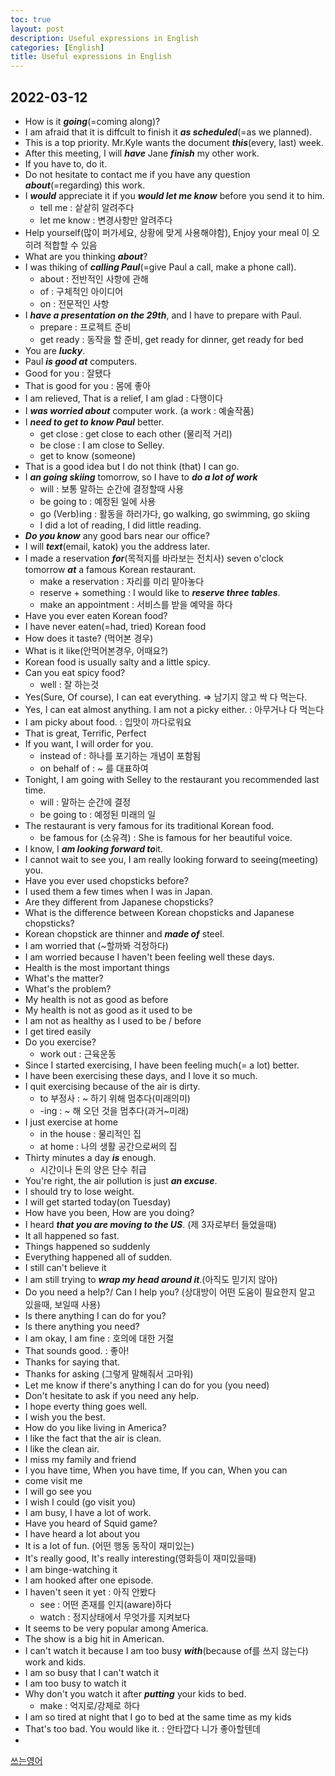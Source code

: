 ```yaml
---
toc: true
layout: post
description: Useful expressions in English
categories: [English]
title: Useful expressions in English
---
```


## 2022-03-12
- How is it ***going***(=coming along)?
- I am afraid that it is diffcult to finish it ***as scheduled***(=as we planned).
- This is a top priority. Mr.Kyle wants the document ***this***(every, last) week.
- After this meeting, I will ***have*** Jane ***finish*** my other work.
- If you have to, do it. 
- Do not hesitate to contact me if you have any question ***about***(=regarding) this work.
- I ***would*** appreciate it if you ***would let me know*** before you send it to him.
  - tell me : 샅샅히 알려주다
  - let me know : 변경사항만 알려주다
- Help yourself(많이 퍼가세요, 상황에 맞게 사용해야함), Enjoy your meal 이 오히려 적합할 수 있음
- What are you thinking ***about***?
- I was thiking of ***calling Paul***(=give Paul a call, make a phone call). 
  - about : 전반적인 사항에 관해
  - of : 구체적인 아이디어
  - on : 전문적인 사항
- I ***have a presentation on the 29th***, and I have to prepare with Paul.
  - prepare : 프로젝트 준비
  - get ready : 동작을 할 준비, get ready for dinner, get ready for bed
- You are ***lucky***.
- Paul ***is good at*** computers.
- Good for you : 잘됐다
- That is good for you : 몸에 좋아
- I am relieved, That is a relief, I am glad : 다행이다
- I ***was worried about*** computer work. (a work : 예술작품)
- I ***need to get to know Paul*** better.
  - get close : get close to each other (물리적 거리)
  - be close : I am close to Selley.
  - get to know (someone) 
- That is a good idea but I do not think (that) I can go.
- I ***an going skiing*** tomorrow, so I have to ***do a lot of work***
  - will : 보통 말하는 순간에 결정할때 사용
  - be going to : 예정된 일에 사용
  - go (Verb)ing : 활동을 하러가다, go walking, go swimming, go skiing
  - I did a lot of reading, I did little reading.
- ***Do you know*** any good bars near our office?
- I will ***text***(email, katok) you the address later.
- I made a reservation ***for***(목적지를 바라보는 전치사) seven o'clock tomorrow ***at*** a famous Korean restaurant. 
  - make a reservation : 자리를 미리 맡아놓다
  - reserve + something : I would like to ***reserve three tables***.
  - make an appointment : 서비스를 받을 예약을 하다
- Have you ever eaten Korean food?
- I have never eaten(=had, tried) Korean food
- How does it taste? (먹어본 경우)
- What is it like(안먹어본경우, 어때요?)
- Korean food is usually salty and a little spicy.
- Can you eat spicy food?
  - well : 잘 하는것
- Yes(Sure, Of course), I can eat everything. => 남기지 않고 싹 다 먹는다.
- Yes, I can eat almost anything. I am not a picky either. : 아무거나 다 먹는다
- I am picky about food. : 입맛이 까다로워요
- That is great, Terrific, Perfect
- If you want, I will order for you.
  - instead of : 하나를 포기하는 개념이 포함됨
  - on behalf of : ~ 를 대표하여
- Tonight, I am going with Selley to the restaurant you recommended last time.
  - will : 말하는 순간에 결정
  - be going to : 예정된 미래의 일
- The restaurant is very famous for its traditional Korean food.
  - be famous for (소유격) : She is famous for her beautiful voice.
- I know, I ***am looking forward to***it.
- I cannot wait to see you, I am really looking forward to seeing(meeting) you.
- Have you ever used chopsticks before?
- I used them a few times when I was in Japan.
- Are they different from Japanese chopsticks?
- What is the difference between Korean chopsticks and Japanese chopsticks?
- Korean chopstick are thinner and ***made of*** steel.
- I am worried that (~할까봐 걱정하다)
- I am worried because I haven't been feeling well these days.
- Health is the most important things
- What's the matter?
- What's the problem?
- My health is not as good as before
- My health is not as good as it used to be
- I am not as healthy as I used to be / before
- I get tired easily
- Do you exercise?
  - work out : 근육운동
- Since I started exercising, I have been feeling much(= a lot) better.
- I have been exercising these days, and I love it so much.
- I quit exercising because of the air is dirty.
  - to 부정사 : ~ 하기 위해 멈추다(미래의미)
  - -ing : ~ 해 오던 것을 멈추다(과거~미래)
- I just exercise at home
  - in the house : 물리적인 집 
  - at home : 나의 생활 공간으로써의 집
- Thirty minutes a day ***is*** enough.
  - 시간이나 돈의 양은 단수 취급
- You're right, the air pollution is just ***an excuse***.
- I should try to lose weight.
- I will get started today(on Tuesday)
- How have you been, How are you doing?
- I heard ***that you are moving to the US***. (제 3자로부터 들었을때)
- It all happened so fast.
- Things happened so suddenly
- Everything happened all of sudden.
- I still can't believe it
- I am still trying to ***wrap my head around it***.(아직도 믿기지 않아)
- Do you need a help?/ Can I help you? (상대방이 어떤 도움이 필요한지 알고 있을때, 보일때 사용)
- Is there anything I can do for you?
- Is there anything you need?
- I am okay, I am fine : 호의에 대한 거절
- That sounds good. : 좋아!
- Thanks for saying that.
- Thanks for asking (그렇게 말해줘서 고마워)
- Let me know if there's anything I can do for you (you need)
- Don't hesitate to ask if you need any help.
- I hope everty thing goes well.
- I wish you the best.
- How do you like living in America?
- I like the fact that the air is clean.
- I like the clean air.
- I miss my family and friend
- I you have time, When you have time, If you can, When you can
- come visit me
- I will go see you
- I wish I could (go visit you)
- I am busy, I have a lot of work.
- Have you heard of Squid game?
- I have heard a lot about you
- It is a lot of fun. (어떤 행동 동작이 재미있는)
- It's really good, It's really interesting(영화등이 재미있을때)
- I am binge-watching it
- I am hooked after one episode.
- I haven't seen it yet : 아직 안봤다
  - see : 어떤 존재를 인지(aware)하다
  - watch : 정지상태에서 무엇가를 지켜보다
- It seems to be very popular among America.
- The show is a big hit in American.
- I can't watch it because I am too busy ***with***(because of를 쓰지 않는다) work and kids.
- I am so busy that I can't watch it
- I am too busy to watch it
- Why don't you watch it after ***putting*** your kids to bed. 
  - make : 억지로/강제로 하다
- I am so tired at night that I go to bed at the same time as my kids
- That's too bad. You would like it. : 안타깝다 니가 좋아할텐데
-  


[쓰는영어](https://www.youtube.com/watch?v=rkztwqpmtKQ&list=PLdNhdf55dJ7MQkE7PAQKySq5BVJFCmp8C&index=11)

